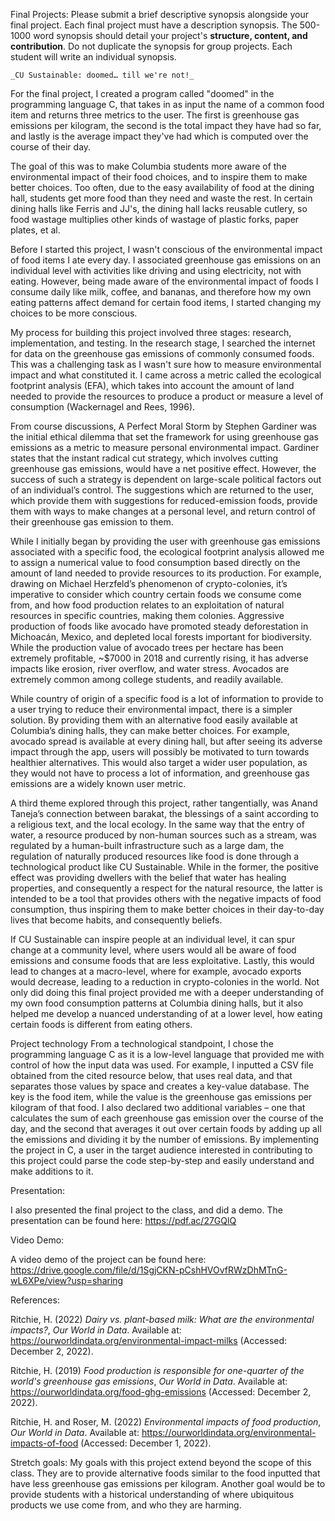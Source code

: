 Final Projects: Please submit a brief descriptive synopsis alongside your final project. Each final project must have a description synopsis. The 500-1000 word synopsis should detail your project's **structure, content, and contribution**. Do not duplicate the synopsis for group projects. Each student will write an individual synopsis.

```
_CU Sustainable: doomed… till we're not!_
```

For the final project, I created a program called "doomed" in the programming language C, that takes in as input the name of a common food item and returns three metrics to the user. The first is greenhouse gas emissions per kilogram, the second is the total impact they have had so far, and lastly is the average impact they've had which is computed over the course of their day.

The goal of this was to make Columbia students more aware of the environmental impact of their food choices, and to inspire them to make better choices. Too often, due to the easy availability of food at the dining hall, students get more food than they need and waste the rest. In certain dining halls like Ferris and JJ's, the dining hall lacks reusable cutlery, so food wastage multiplies other kinds of wastage of plastic forks, paper plates, et al.

Before I started this project, I wasn't conscious of the environmental impact of food items I ate every day. I associated greenhouse gas emissions on an individual level with activities like driving and using electricity, not with eating. However, being made aware of the environmental impact of foods I consume daily like milk, coffee, and bananas, and therefore how my own eating patterns affect demand for certain food items, I started changing my choices to be more conscious.

My process for building this project involved three stages: research, implementation, and testing. In the research stage, I searched the internet for data on the greenhouse gas emissions of commonly consumed foods. This was a challenging task as I wasn't sure how to measure environmental impact and what constituted it. I came across a metric called the ecological footprint analysis (EFA), which takes into account the amount of land needed to provide the resources to produce a product or measure a level of consumption (Wackernagel and Rees, 1996). 

From course discussions, A Perfect Moral Storm by Stephen Gardiner was the initial ethical dilemma that set the framework for using greenhouse gas emissions as a metric to measure personal environmental impact. Gardiner states that the instant radical cut strategy, which involves cutting greenhouse gas emissions, would have a net positive effect. However, the success of such a strategy is dependent on large-scale political factors out of an individual’s control. The suggestions which are returned to the user, which provide them with suggestions for reduced-emission foods, provide them with ways to make changes at a personal level, and return control of their greenhouse gas emission to them. 

While I initially began by providing the user with greenhouse gas emissions associated with a specific food, the ecological footprint analysis allowed me to assign a numerical value to food consumption based directly on the amount of land needed to provide resources to its production. For example, drawing on Michael Herzfeld’s phenomenon of crypto-colonies, it’s imperative to consider which country certain foods we consume come from, and how food production relates to an exploitation of natural resources in specific countries, making them colonies. Aggressive production of foods like avocado have promoted steady deforestation in Michoacán, Mexico, and depleted local forests important for biodiversity. While the production value of avocado trees per hectare has been extremely profitable, ~$7000 in 2018 and currently rising, it has adverse impacts like erosion, river overflow, and water stress. Avocados are extremely common among college students, and readily available.

While country of origin of a specific food is a lot of information to provide to a user trying to reduce their environmental impact, there is a simpler solution. By providing them with an alternative food easily available at Columbia’s dining halls, they can make better choices. For example, avocado spread is available at every dining hall, but after seeing its adverse impact through the app, users will possibly be motivated to turn towards healthier alternatives. This would also target a wider user population, as they would not have to process a lot of information, and greenhouse gas emissions are a widely known user metric.

A third theme explored through this project, rather tangentially, was Anand Taneja’s connection between barakat, the blessings of a saint according to a religious text, and the local ecology. In the same way that the entry of water, a resource produced by non-human sources such as a stream, was regulated by a human-built infrastructure such as a large dam, the regulation of naturally produced resources like food is done through a technological product like CU Sustainable. While in the former, the positive effect was providing dwellers with the belief that water has healing properties, and consequently a respect for the natural resource, the latter is intended to be a tool that provides others with the negative impacts of food consumption, thus inspiring them to make better choices in their day-to-day lives that become habits, and consequently beliefs. 

If CU Sustainable can inspire people at an individual level, it can spur change at a community level, where users would all be aware of food emissions and consume foods that are less exploitative. Lastly, this would lead to changes at a macro-level, where for example, avocado exports would decrease, leading to a reduction in crypto-colonies in the world. Not only did doing this final project provided me with a deeper understanding of my own food consumption patterns at Columbia dining halls, but it also helped me develop a nuanced understanding of at a lower level, how eating certain foods is different from eating others. 

Project technology 
From a technological standpoint, I chose the programming language C as it is a low-level language that provided me with control of how the input data was used. For example, I inputted a CSV file obtained from the cited resource below, that uses real data, and that separates those values by space and creates a key-value database. The key is the food item, while the value is the greenhouse gas emissions per kilogram of that food. I also declared two additional variables – one that calculates the sum of each greenhouse gas emission over the course of the day, and the second that averages it out over certain foods by adding up all the emissions and dividing it by the number of emissions. By implementing the project in C, a user in the target audience interested in contributing to this project could parse the code step-by-step and easily understand and make additions to it. 

Presentation:

I also presented the final project to the class, and did a demo. The presentation can be found here: https://pdf.ac/27GQlQ

Video Demo:

A video demo of the project can be found here: https://drive.google.com/file/d/1SgjCKN-pCshHVOvfRWzDhMTnG-wL6XPe/view?usp=sharing

References:

Ritchie, H. (2022) _Dairy vs. plant-based milk: What are the environmental impacts?_, _Our World in Data_. Available at: https://ourworldindata.org/environmental-impact-milks (Accessed: December 2, 2022).

Ritchie, H. (2019) _Food production is responsible for one-quarter of the world's greenhouse gas emissions_, _Our World in Data_. Available at: https://ourworldindata.org/food-ghg-emissions (Accessed: December 2, 2022).

Ritchie, H. and Roser, M. (2022) _Environmental impacts of food production_, _Our World in Data_. Available at: https://ourworldindata.org/environmental-impacts-of-food (Accessed: December 1, 2022).

Stretch goals: My goals with this project extend beyond the scope of this class. They are to provide alternative foods similar to the food inputted that have less greenhouse gas emissions per kilogram. Another goal would be to provide students with a historical understanding of where ubiquitous products we use come from, and who they are harming.
